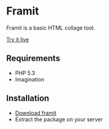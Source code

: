 # Framit

Framit is a basic HTML collage tool.

[Try it live](http://bit.ly/rthSTI "Try framit")

## Requirements

 * PHP 5.3
 * Imagination

## Installation

 * [Download framit](https://github.com/raphaelbastide/framit/zipball/master)
 * Extract the package on your server
